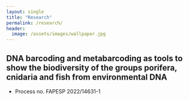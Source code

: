 ```yaml
---
layout: single
title: "Research"
permalink: /research/
header:
  image: /assets/images/wallpaper.jpg
---
```


## DNA barcoding and metabarcoding as tools to show the biodiversity of the groups porifera, cnidaria and fish from environmental DNA
- Process no. FAPESP 2022/14631-1





